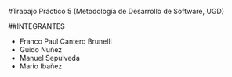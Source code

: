 #Trabajo Práctico 5 (Metodología de Desarrollo de Software, UGD)

##INTEGRANTES
- Franco Paul Cantero Brunelli
- Guido Nuñez
- Manuel Sepulveda
- Mario Ibañez
